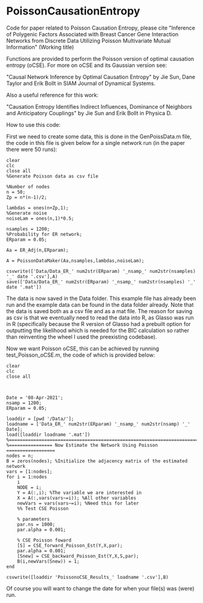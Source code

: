 # PoissonCausationEntropy
Code for paper related to Poisson Causation Entropy, please cite "Inference of Polygenic Factors Associated with Breast Cancer Gene Interaction Networks from Discrete Data Utilizing Poisson Multivariate Mutual Information" (Working title)

Functions are provided to perform the Poisson version of optimal causation entropy (oCSE). For more on oCSE and its Gaussian version see: 

"Causal Network Inference by Optimal Causation Entropy" by Jie Sun, Dane Taylor and Erik Bollt in SIAM Journal of Dynamical Systems.

Also a useful reference for this work:

"Causation Entropy Identifies Indirect Influences, Dominance of Neighbors and Anticipatory Couplings" by Jie Sun and Erik Bollt in Physica D.

How to use this code:

First we need to create some data, this is done in the GenPoissData.m file, the code in this file is given below for a single network run (in the paper there were 50 runs):

```
clear
clc
close all
%Generate Poisson data as csv file

%Number of nodes
n = 50; 
Zp = n*(n-1)/2;

lambdas = ones(n+Zp,1);
%Generate noise
noiseLam = ones(n,1)*0.5;

nsamples = 1200;
%Probability for ER network;
ERparam = 0.05; 

Aa = ER_Adj(n,ERparam);

A = PoissonDataMaker(Aa,nsamples,lambdas,noiseLam);

csvwrite(['Data/Data_ER_' num2str(ERparam) '_nsamp_' num2str(nsamples) '_' date '.csv'],A)
save(['Data/Data_ER_' num2str(ERparam) '_nsamp_' num2str(nsamples) '_' date '.mat'])
```


The data is now saved in the Data folder. This example file has already been run and the example data can be found in the data folder already.
Note that the data is saved both as a csv file and as a mat file. The reason for saving as csv is that we eventually need to read the data into R, as Glasso was run in R (specifically because the R version of Glasso had a prebuilt option for outputting the likelihood which is needed for the BIC calculation so rather than reinventing the wheel I used the preexisting codebase).


Now we want Poisson oCSE, this can be achieved by running test_Poisson_oCSE.m, the code of which is provided below:

```
clear
clc
close all



Date = '08-Apr-2021';
nsamp = 1200;
ERparam = 0.05;

loaddir = [pwd '/Data/'];
loadname = ['Data_ER_' num2str(ERparam) '_nsamp_' num2str(nsamp) '_' Date];
load([loaddir loadname '.mat'])
%==========================================================================
%================ Now Estimate the Network Using Poisson ==================
nodes = n;
B = zeros(nodes); %Initialize the adjacency matrix of the estimated network
vars = [1:nodes];
for i = 1:nodes
    i
    NODE = i;
    Y = A(:,i); %The variable we are interested in
    X = A(:,vars(vars~=i)); %All other variables
    newVars = vars(vars~=i); %Need this for later
    %% Test CSE Poisson

    % parameters
    par.ns = 1000;
    par.alpha = 0.001;

    % CSE Poisson foward
    [S] = CSE_forward_Poisson_Est(Y,X,par);
    par.alpha = 0.001;
    [Snew] = CSE_backward_Poisson_Est(Y,X,S,par);
    B(i,newVars(Snew)) = 1;
end

csvwrite([loaddir 'PoissonoCSE_Results_' loadname '.csv'],B)
```

Of course you will want to change the date for when your file(s) was (were) run.
